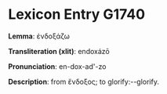 # Lexicon Entry G1740

**Lemma**: ἐνδοξάζω

**Transliteration (xlit)**: endoxázō

**Pronunciation**: en-dox-ad'-zo

**Description**:
from ἔνδοξος; to glorify:--glorify.

